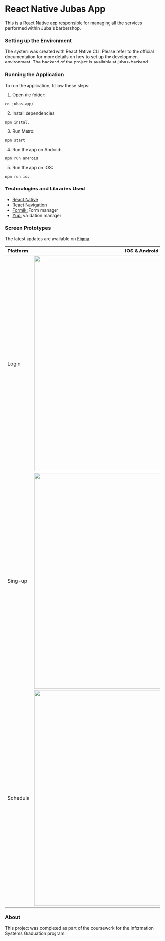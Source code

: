 # React Native Jubas App
This is a React Native app responsible for managing all the services performed within Juba's barbershop.

### Setting up the Environment
The system was created with React Native CLI. Please refer to the official documentation for more details on how to set up the development environment. The backend of the project is available at jubas-backend.

### Running the Application
To run the application, follow these steps:
1. Open the folder:
```
cd jubas-app/
```
2. Install dependencies:
```
npm install
```    
3. Run Metro:
```
npm start
```    
4. Run the app on Android:
```
npm run android
```
5. Run the app on IOS:
```
npm run ios
``` 

### Technologies and Libraries Used
- [React Native](https://reactnative.dev/)
- [React Navigation](https://reactnavigation.org/)
- [Formik:](https://formik.org/) Form manager
- [Yup:](https://www.npmjs.com/package/yup) validation manager

### Screen Prototypes
The latest updates are available on [Figma](https://www.figma.com/file/5ilvDi7rBbEM8hG74pETXk/Barber-App).

Platform | **IOS** & **Android**
:--- | :---: 
Login       | <img src="https://github.com/marcelo-de-santana/jubas-app/blob/master/src/documents/images/Login.png?raw=true" height="700"/> 
Sing-up     | <img src="https://github.com/marcelo-de-santana/jubas-app/blob/master/src/documents/images/Sing-up.png?raw=true" height="700"/>
Schedule    | <img src="https://github.com/marcelo-de-santana/jubas-app/blob/master/src/documents/images/Schedule.png?raw=true" height="700"/>

### About
This project was completed as part of the coursework for the Information Systems Graduation program.
